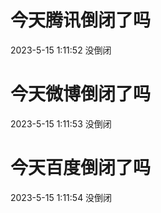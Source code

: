 # 今天腾讯倒闭了吗

2023-5-15 1:11:52 没倒闭

# 今天微博倒闭了吗

2023-5-15 1:11:53 没倒闭

# 今天百度倒闭了吗

2023-5-15 1:11:54 没倒闭

